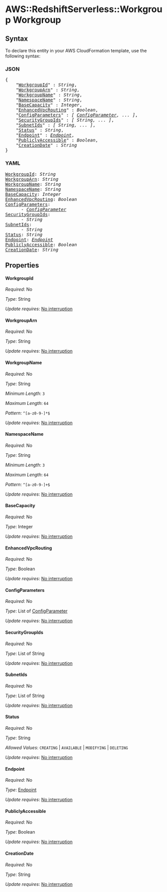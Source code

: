 # AWS::RedshiftServerless::Workgroup Workgroup

## Syntax

To declare this entity in your AWS CloudFormation template, use the following syntax:

### JSON

<pre>
{
    "<a href="#workgroupid" title="WorkgroupId">WorkgroupId</a>" : <i>String</i>,
    "<a href="#workgrouparn" title="WorkgroupArn">WorkgroupArn</a>" : <i>String</i>,
    "<a href="#workgroupname" title="WorkgroupName">WorkgroupName</a>" : <i>String</i>,
    "<a href="#namespacename" title="NamespaceName">NamespaceName</a>" : <i>String</i>,
    "<a href="#basecapacity" title="BaseCapacity">BaseCapacity</a>" : <i>Integer</i>,
    "<a href="#enhancedvpcrouting" title="EnhancedVpcRouting">EnhancedVpcRouting</a>" : <i>Boolean</i>,
    "<a href="#configparameters" title="ConfigParameters">ConfigParameters</a>" : <i>[ <a href="configparameter.md">ConfigParameter</a>, ... ]</i>,
    "<a href="#securitygroupids" title="SecurityGroupIds">SecurityGroupIds</a>" : <i>[ String, ... ]</i>,
    "<a href="#subnetids" title="SubnetIds">SubnetIds</a>" : <i>[ String, ... ]</i>,
    "<a href="#status" title="Status">Status</a>" : <i>String</i>,
    "<a href="#endpoint" title="Endpoint">Endpoint</a>" : <i><a href="endpoint.md">Endpoint</a></i>,
    "<a href="#publiclyaccessible" title="PubliclyAccessible">PubliclyAccessible</a>" : <i>Boolean</i>,
    "<a href="#creationdate" title="CreationDate">CreationDate</a>" : <i>String</i>
}
</pre>

### YAML

<pre>
<a href="#workgroupid" title="WorkgroupId">WorkgroupId</a>: <i>String</i>
<a href="#workgrouparn" title="WorkgroupArn">WorkgroupArn</a>: <i>String</i>
<a href="#workgroupname" title="WorkgroupName">WorkgroupName</a>: <i>String</i>
<a href="#namespacename" title="NamespaceName">NamespaceName</a>: <i>String</i>
<a href="#basecapacity" title="BaseCapacity">BaseCapacity</a>: <i>Integer</i>
<a href="#enhancedvpcrouting" title="EnhancedVpcRouting">EnhancedVpcRouting</a>: <i>Boolean</i>
<a href="#configparameters" title="ConfigParameters">ConfigParameters</a>: <i>
      - <a href="configparameter.md">ConfigParameter</a></i>
<a href="#securitygroupids" title="SecurityGroupIds">SecurityGroupIds</a>: <i>
      - String</i>
<a href="#subnetids" title="SubnetIds">SubnetIds</a>: <i>
      - String</i>
<a href="#status" title="Status">Status</a>: <i>String</i>
<a href="#endpoint" title="Endpoint">Endpoint</a>: <i><a href="endpoint.md">Endpoint</a></i>
<a href="#publiclyaccessible" title="PubliclyAccessible">PubliclyAccessible</a>: <i>Boolean</i>
<a href="#creationdate" title="CreationDate">CreationDate</a>: <i>String</i>
</pre>

## Properties

#### WorkgroupId

_Required_: No

_Type_: String

_Update requires_: [No interruption](https://docs.aws.amazon.com/AWSCloudFormation/latest/UserGuide/using-cfn-updating-stacks-update-behaviors.html#update-no-interrupt)

#### WorkgroupArn

_Required_: No

_Type_: String

_Update requires_: [No interruption](https://docs.aws.amazon.com/AWSCloudFormation/latest/UserGuide/using-cfn-updating-stacks-update-behaviors.html#update-no-interrupt)

#### WorkgroupName

_Required_: No

_Type_: String

_Minimum Length_: <code>3</code>

_Maximum Length_: <code>64</code>

_Pattern_: <code>^[a-z0-9-]*$</code>

_Update requires_: [No interruption](https://docs.aws.amazon.com/AWSCloudFormation/latest/UserGuide/using-cfn-updating-stacks-update-behaviors.html#update-no-interrupt)

#### NamespaceName

_Required_: No

_Type_: String

_Minimum Length_: <code>3</code>

_Maximum Length_: <code>64</code>

_Pattern_: <code>^[a-z0-9-]+$</code>

_Update requires_: [No interruption](https://docs.aws.amazon.com/AWSCloudFormation/latest/UserGuide/using-cfn-updating-stacks-update-behaviors.html#update-no-interrupt)

#### BaseCapacity

_Required_: No

_Type_: Integer

_Update requires_: [No interruption](https://docs.aws.amazon.com/AWSCloudFormation/latest/UserGuide/using-cfn-updating-stacks-update-behaviors.html#update-no-interrupt)

#### EnhancedVpcRouting

_Required_: No

_Type_: Boolean

_Update requires_: [No interruption](https://docs.aws.amazon.com/AWSCloudFormation/latest/UserGuide/using-cfn-updating-stacks-update-behaviors.html#update-no-interrupt)

#### ConfigParameters

_Required_: No

_Type_: List of <a href="configparameter.md">ConfigParameter</a>

_Update requires_: [No interruption](https://docs.aws.amazon.com/AWSCloudFormation/latest/UserGuide/using-cfn-updating-stacks-update-behaviors.html#update-no-interrupt)

#### SecurityGroupIds

_Required_: No

_Type_: List of String

_Update requires_: [No interruption](https://docs.aws.amazon.com/AWSCloudFormation/latest/UserGuide/using-cfn-updating-stacks-update-behaviors.html#update-no-interrupt)

#### SubnetIds

_Required_: No

_Type_: List of String

_Update requires_: [No interruption](https://docs.aws.amazon.com/AWSCloudFormation/latest/UserGuide/using-cfn-updating-stacks-update-behaviors.html#update-no-interrupt)

#### Status

_Required_: No

_Type_: String

_Allowed Values_: <code>CREATING</code> | <code>AVAILABLE</code> | <code>MODIFYING</code> | <code>DELETING</code>

_Update requires_: [No interruption](https://docs.aws.amazon.com/AWSCloudFormation/latest/UserGuide/using-cfn-updating-stacks-update-behaviors.html#update-no-interrupt)

#### Endpoint

_Required_: No

_Type_: <a href="endpoint.md">Endpoint</a>

_Update requires_: [No interruption](https://docs.aws.amazon.com/AWSCloudFormation/latest/UserGuide/using-cfn-updating-stacks-update-behaviors.html#update-no-interrupt)

#### PubliclyAccessible

_Required_: No

_Type_: Boolean

_Update requires_: [No interruption](https://docs.aws.amazon.com/AWSCloudFormation/latest/UserGuide/using-cfn-updating-stacks-update-behaviors.html#update-no-interrupt)

#### CreationDate

_Required_: No

_Type_: String

_Update requires_: [No interruption](https://docs.aws.amazon.com/AWSCloudFormation/latest/UserGuide/using-cfn-updating-stacks-update-behaviors.html#update-no-interrupt)
